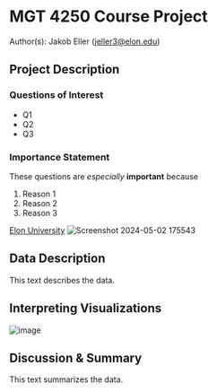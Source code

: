 # MGT 4250 Course Project
Author(s): Jakob Eller (jeller3@elon.edu)

## Project Description
### Questions of Interest
- Q1
- Q2
- Q3
### Importance Statement
These questions are *especially* **important** because
1. Reason 1
2. Reason 2
3. Reason 3

[Elon University](https://www.elon.edu)
![Screenshot 2024-05-02 175543](https://github.com/Jeller3/mgt4250spring2024/assets/168783518/2765fa18-2e9f-4af3-8576-f7270f89ef26)

## Data Description
This text describes the data.
## Interpreting Visualizations
![image](https://github.com/Jeller3/mgt4250spring2024/assets/168783518/8454577d-1b2d-41df-983a-b46c42d4f78d)
## Discussion & Summary
This text summarizes the data.

